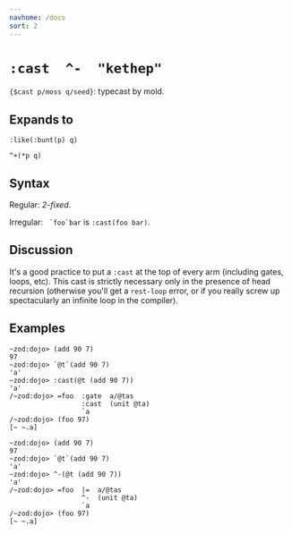 ```yaml
---
navhome: /docs
sort: 2
---
```


# `:cast  ^-  "kethep"`

`{$cast p/moss q/seed}`: typecast by mold.

## Expands to

```
:like(:bunt(p) q)
```

```
^+(*p q)
```

## Syntax

Regular: *2-fixed*.

Irregular: `` `foo`bar`` is `:cast(foo bar)`.

## Discussion

It's a good practice to put a `:cast` at the top of every arm
(including gates, loops, etc).  This cast is strictly necessary
only in the presence of head recursion (otherwise you'll get a
`rest-loop` error, or if you really screw up spectacularly an 
infinite loop in the compiler).

## Examples

```
~zod:dojo> (add 90 7)
97
~zod:dojo> `@t`(add 90 7)
'a'
~zod:dojo> :cast(@t (add 90 7))
'a'
/~zod:dojo> =foo  :gate  a/@tas
                  :cast  (unit @ta)
                  `a
/~zod:dojo> (foo 97)
[~ ~.a]
```

```
~zod:dojo> (add 90 7)
97
~zod:dojo> `@t`(add 90 7)
'a'
~zod:dojo> ^-(@t (add 90 7))
'a'
/~zod:dojo> =foo  |=  a/@tas
                  ^-  (unit @ta)
                  `a
/~zod:dojo> (foo 97)
[~ ~.a]
```
